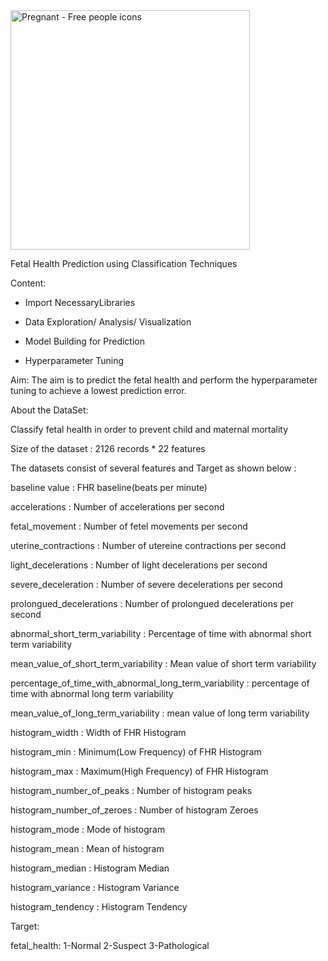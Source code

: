 <img src="https://cdn-icons-png.flaticon.com/512/940/940631.png" jsaction="load:XAeZkd;" jsname="HiaYvf" class="n3VNCb KAlRDb" alt="Pregnant - Free people icons" data-noaft="1" style="width: 383px; height: 383px; margin: 0px;">


Fetal Health Prediction using Classification Techniques

Content:
- Import NecessaryLibraries

- Data Exploration/ Analysis/ Visualization

- Model Building for Prediction

- Hyperparameter Tuning

Aim:
The aim is to predict the fetal health and perform the hyperparameter tuning to achieve a lowest prediction error.

About the DataSet:

Classify fetal health in order to prevent child and maternal mortality

Size of the dataset : 2126 records * 22 features

The datasets consist of several features and Target as shown below :

baseline value : FHR baseline(beats per minute)

accelerations : Number of accelerations per second

fetal_movement : Number of fetel movements per second

uterine_contractions : Number of utereine contractions per second

light_decelerations : Number of light decelerations per second

severe_deceleration : Number of severe decelerations per second

prolongued_decelerations : Number of prolongued decelerations per second

abnormal_short_term_variability : Percentage of time with abnormal short term variability

mean_value_of_short_term_variability : Mean value of short term variability

percentage_of_time_with_abnormal_long_term_variability : percentage of time with abnormal long term variability

mean_value_of_long_term_variability : mean value of long term variability

histogram_width : Width of FHR Histogram

histogram_min : Minimum(Low Frequency) of FHR Histogram

histogram_max : Maximum(High Frequency) of FHR Histogram

histogram_number_of_peaks : Number of histogram peaks

histogram_number_of_zeroes : Number of histogram Zeroes

histogram_mode : Mode of histogram

histogram_mean : Mean of histogram

histogram_median : Histogram Median

histogram_variance : Histogram Variance

histogram_tendency : Histogram Tendency

Target:

fetal_health: 1-Normal 2-Suspect 3-Pathological
